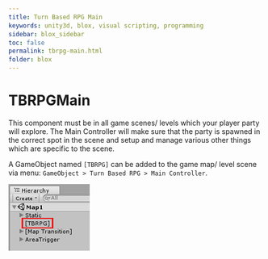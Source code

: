 ```yaml
---
title: Turn Based RPG Main
keywords: unity3d, blox, visual scripting, programming
sidebar: blox_sidebar
toc: false
permalink: tbrpg-main.html
folder: blox
---
```


TBRPGMain
=========

This component must be in all game scenes/ levels which your player party will explore. The Main Controller will make sure that the party is spawned in the correct spot in the scene and setup and manage various other things which are specific to the scene. 

A GameObject named `[TBRPG]` can be added to the game map/ level scene via menu: `GameObject > Turn Based RPG > Main Controller`.

![](img/tbrpg/02.png)

